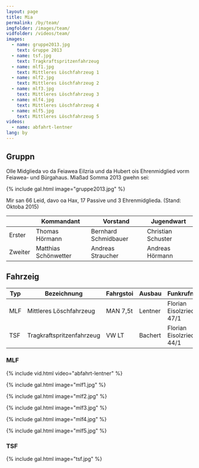 ```yaml
---
layout: page
title: Mia
permalink: /by/team/
imgfolder: /images/team/
vidfolder: /videos/team/
images:
  - name: gruppe2013.jpg
    text: Gruppe 2013
  - name: tsf.jpg
    text: Tragkraftspritzenfahrzeug
  - name: mlf1.jpg
    text: Mittleres Löschfahrzeug 1
  - name: mlf2.jpg
    text: Mittleres Löschfahrzeug 2
  - name: mlf3.jpg
    text: Mittleres Löschfahrzeug 3
  - name: mlf4.jpg
    text: Mittleres Löschfahrzeug 4
  - name: mlf5.jpg
    text: Mittleres Löschfahrzeug 5
videos:
  - name: abfahrt-lentner
lang: by
---
```


## Gruppn

Olle Midglieda vo da Feiawea Eilzria und da Hubert ois Ehrenmidglied vorm Feiawea- und Bürgahaus. Miaßad Somma 2013 gwehn sei:

{% include gal.html image="gruppe2013.jpg" %}

Mir san 66 Leid, davo oa Hax, 17 Passive und 3 Ehrenmidglieda. (Stand: Oktoba 2015)

<div class="table-responsive">
<table>
  <thead>
    <tr>
      <th></th>
      <th>Kommandant</th>
      <th>Vorstand</th>
      <th>Jugendwart</th>
    </tr>
  </thead>
  <tbody>
    <tr>
      <td>Erster</td>
      <td>Thomas Hörmann</td>
      <td>Bernhard Schmidbauer</td>
      <td>Christian Schuster</td>
    </tr>
    <tr>
      <td>Zweiter</td>
      <td>Matthias Schönwetter</td>
      <td>Andreas Straucher</td>
      <td>Andreas Hörmann</td>
    </tr>
  </tbody>
</table>
</div>

## Fahrzeig

<div class="table-responsive">
<table>
  <thead>
    <tr>
      <th>Typ</th>
      <th>Bezeichnung</th>
      <th>Fahrgstoi</th>
      <th>Ausbau</th>
      <th>Funkrufname</th>
    </tr>
  </thead>
  <tbody>
    <tr>
      <td>MLF</td>
      <td>Mittleres Löschfahrzeug</td>
      <td>MAN 7,5t</td>
      <td>Lentner</td>
      <td>Florian Eisolzried 47/1</td>
    </tr>
    <tr>
      <td>TSF</td>
      <td>Tragkraftspritzenfahrzeug</td>
      <td>VW LT</td>
      <td>Bachert</td>
      <td>Florian Eisolzried 44/1</td>
    </tr>
  </tbody>
</table>
</div>

### MLF

{% include vid.html video="abfahrt-lentner" %}

{% include gal.html image="mlf1.jpg" %}

{% include gal.html image="mlf2.jpg" %}

{% include gal.html image="mlf3.jpg" %}

{% include gal.html image="mlf4.jpg" %}

{% include gal.html image="mlf5.jpg" %}

### TSF

{% include gal.html image="tsf.jpg" %}

